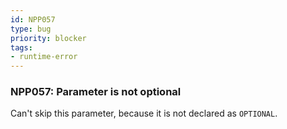 ```yaml
---
id: NPP057
type: bug
priority: blocker
tags:
- runtime-error 
---
```


### NPP057: Parameter is not optional
Can't skip this parameter, because it is not declared as `OPTIONAL`.
